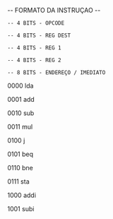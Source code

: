   -- FORMATO DA  INSTRUÇAO --

    -- 4 BITS - OPCODE

    -- 4 BITS - REG DEST

    -- 4 BITS - REG 1

    -- 4 BITS - REG 2

    -- 8 BITS - ENDEREÇO / IMEDIATO

0000 lda

0001 add

0010 sub

0011 mul

0100 j

0101 beq

0110 bne

0111 sta

1000 addi

1001 subi

